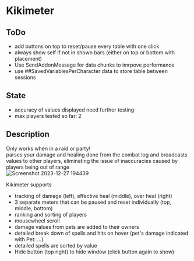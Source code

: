 # Kikimeter
## ToDo
- add buttons on top to reset/pause every table with one click
- always show self if not in shown bars (either on top or bottom with placement)
- Use SendAddonMessage for data chunks to imrpove performance
- use ##SavedVariablesPerCharacter data to store table between sessions


## State
- accuracy of values displayed need further testing
- max players tested so far: 2

## Description
Only works when in a raid or party!  
parses your damage and healing done from the combat log and broadcasts values to other players, eliminating
the issue of inaccuracies caused by players being out of range  
![Screenshot 2023-12-27 194439](https://github.com/KikidoraFear/Kikimeter/assets/154637862/e27c3e2f-a9a4-4963-92a4-b56bdc2f7f17)
  
Kikimeter supports
- tracking of damage (left), effective heal (middle), over heal (right)
- 3 separate meters that can be paused and reset individually (top, middle, bottom)
- ranking and sorting of players
- mousewheel scroll
- damage values from pets are added to their owners
- detailed break down of spells and hits on hover (pet's damage indicated with Pet: ...)
- detailed spells are sorted by value
- Hide button (top right) to hide window (click button again to show)
